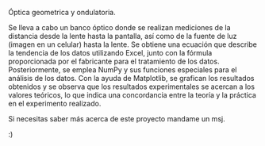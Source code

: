 Óptica geometrica y ondulatoria.

Se lleva a cabo un banco óptico donde se realizan mediciones de la distancia desde la lente hasta la pantalla, así como de la fuente de luz (imagen en un celular) hasta la lente. Se obtiene una ecuación que describe la tendencia de los datos utilizando Excel, junto con la fórmula proporcionada por el fabricante para el tratamiento de los datos. Posteriormente, se emplea NumPy y sus funciones especiales para el análisis de los datos.
Con la ayuda de Matplotlib, se grafican los resultados obtenidos y se observa que los resultados experimentales se acercan a los valores teóricos, lo que indica una concordancia entre la teoría y la práctica en el experimento realizado.

Si necesitas saber más acerca de este proyecto mandame un msj. 

:)
